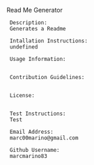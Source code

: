 Read Me Generator
     
     Description:
     Generates a Readme

     Intallation Instructions:
     undefined

     Usage Information:
     

     Contribution Guidelines:
     

     License:
     
    
     Test Instructions:
     Test

     Email Address:
     marc00marino@gmail.com

     Github Username:
     marcmarino83